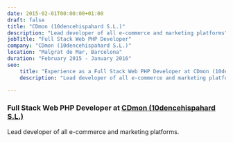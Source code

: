 ```yaml
---
date: 2015-02-01T00:00:00+01:00
draft: false
title: "CDmon (10dencehispahard S.L.)"
description: "Lead developer of all e-commerce and marketing platforms"
jobTitle: "Full Stack Web PHP Developer"
company: "CDmon (10dencehispahard S.L.)"
location: "Malgrat de Mar, Barcelona"
duration: "February 2015 - January 2016"
seo:
    title: "Experience as a Full Stack Web PHP Developer at CDmon (10dencehispahard S.L.)"
    description: "Lead developer of all e-commerce and marketing platforms"

---
```

### Full Stack Web PHP Developer at [CDmon (10dencehispahard S.L.)](https://www.cdmon.com)

Lead developer of all e-commerce and marketing platforms.
